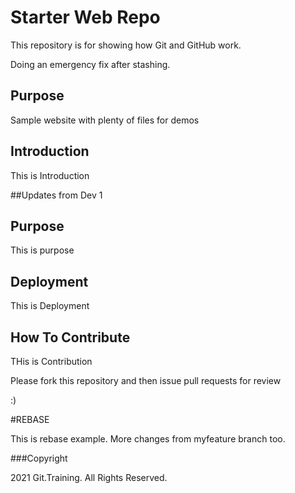 # Starter Web Repo

This repository is for showing how Git and GitHub work.

Doing an emergency fix after stashing.

## Purpose

Sample website with plenty of files for demos

## Introduction

This is Introduction

##Updates from Dev 1

## Purpose

This is purpose

## Deployment

This is Deployment

## How To Contribute

THis is Contribution

Please fork this repository and then issue pull requests for review

:)

#REBASE

This is rebase example. More changes from myfeature branch too.


###Copyright

2021 Git.Training. All Rights Reserved.

